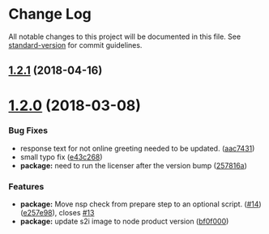 # Change Log

All notable changes to this project will be documented in this file. See [standard-version](https://github.com/conventional-changelog/standard-version) for commit guidelines.

<a name="1.2.1"></a>
## [1.2.1](https://github.com/bucharest-gold/nodejs-health-check-redhat/compare/v1.2.0...v1.2.1) (2018-04-16)



<a name="1.2.0"></a>
# [1.2.0](https://github.com/bucharest-gold/nodejs-health-check-redhat/compare/v1.1.1...v1.2.0) (2018-03-08)


### Bug Fixes

* response text for not online greeting needed to be updated. ([aac7431](https://github.com/bucharest-gold/nodejs-health-check-redhat/commit/aac7431))
* small typo fix ([e43c268](https://github.com/bucharest-gold/nodejs-health-check-redhat/commit/e43c268))
* **package:** need to run the licenser after the version bump ([257816a](https://github.com/bucharest-gold/nodejs-health-check-redhat/commit/257816a))


### Features

* **package:** Move nsp check from prepare step to an optional script. ([#14](https://github.com/bucharest-gold/nodejs-health-check-redhat/issues/14)) ([e257e98](https://github.com/bucharest-gold/nodejs-health-check-redhat/commit/e257e98)), closes [#13](https://github.com/bucharest-gold/nodejs-health-check-redhat/issues/13)
* **package:** update s2i image to node product version ([bf0f000](https://github.com/bucharest-gold/nodejs-health-check-redhat/commit/bf0f000))

